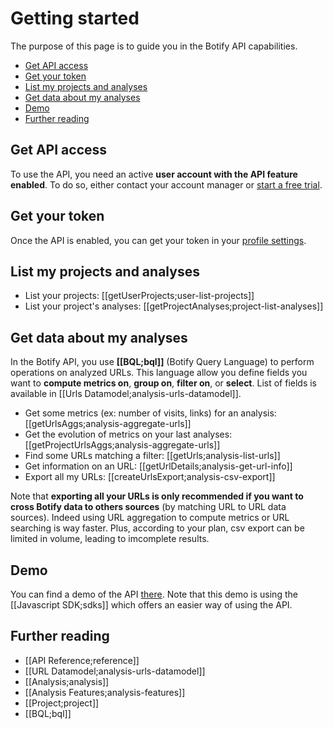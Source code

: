 # Getting started

The purpose of this page is to guide you in the Botify API capabilities.

- [Get API access](#get-api-access)
- [Get your token](#get-your-token)
- [List my projects and analyses](#list-my-projects-and-analyses)
- [Get data about my analyses](#get-data-about-my-analyses)
- [Demo](#demo)
- [Further reading](#further-reading)


## Get API access

To use the API, you need an active **user account with the API feature enabled**. To do so, either contact your account manager or [start a free trial](https://app.botify.com/request_free_trial/).


## Get your token

Once the API is enabled, you can get your token in your [profile settings](https://app.botify.com/account).


## List my projects and analyses

- List your projects: [[getUserProjects;user-list-projects]]
- List your project's analyses: [[getProjectAnalyses;project-list-analyses]]


## Get data about my analyses

In the Botify API, you use **[[BQL;bql]]** (Botify Query Language) to perform operations on analyzed URLs.
This language allow you define fields you want to **compute metrics on**, **group on**, **filter on**, or **select**. List of fields is available in [[Urls Datamodel;analysis-urls-datamodel]].

- Get some metrics (ex: number of visits, links) for an analysis: [[getUrlsAggs;analysis-aggregate-urls]]
- Get the evolution of metrics on your last analyses: [[getProjectUrlsAggs;analysis-aggregate-urls]]
- Find some URLs matching a filter: [[getUrls;analysis-list-urls]]
- Get information on an URL: [[getUrlDetails;analysis-get-url-info]]
- Export all my URLs: [[createUrlsExport;analysis-csv-export]]

Note that **exporting all your URLs is only recommended if you want to cross Botify data to others sources** (by matching URL to URL data sources). Indeed using URL aggregation to compute metrics or URL searching is way faster. Plus, according to your plan, csv export can be limited in volume, leading to imcomplete results.


## Demo

You can find a demo of the API [there](https://jsfiddle.net/8k20pbua/12/).
Note that this demo is using the [[Javascript SDK;sdks]] which offers an easier way of using the API.


## Further reading

- [[API Reference;reference]]
- [[URL Datamodel;analysis-urls-datamodel]]
- [[Analysis;analysis]]
- [[Analysis Features;analysis-features]]
- [[Project;project]]
- [[BQL;bql]]
